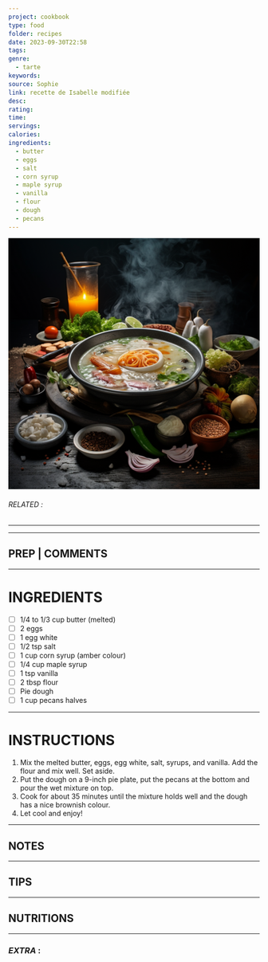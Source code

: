 ```yaml
---
project: cookbook
type: food
folder: recipes
date: 2023-09-30T22:58
tags: 
genre:
  - tarte
keywords: 
source: Sophie
link: recette de Isabelle modifiée
desc: 
rating: 
time: 
servings: 
calories: 
ingredients:
  - butter
  - eggs
  - salt
  - corn syrup
  - maple syrup
  - vanilla
  - flour
  - dough
  - pecans
---
```


![IMAGE](_default.png)

###### *RELATED* : 
---


---
## PREP | COMMENTS



---
# INGREDIENTS

- [ ] 1/4 to 1/3 cup butter (melted)
- [ ] 2 eggs 
- [ ] 1 egg white
- [ ] 1/2 tsp salt
- [ ] 1 cup corn syrup (amber colour)
- [ ] 1/4 cup maple syrup
- [ ] 1 tsp vanilla
- [ ] 2 tbsp flour
- [ ] Pie dough
- [ ] 1 cup pecans halves

---
# INSTRUCTIONS

1. Mix the melted butter, eggs, egg white, salt, syrups, and vanilla. Add the flour and mix well. Set aside.
2. Put the dough on a 9-inch pie plate, put the pecans at the bottom and pour the wet mixture on top.
3. Cook for about 35 minutes until the mixture holds well and the dough has a nice brownish colour. 
4. Let cool and enjoy!

---
## NOTES



---
## TIPS



---
## NUTRITIONS



---
### *EXTRA* :



